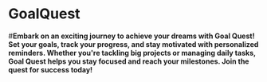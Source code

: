 # GoalQuest
#**Embark on an exciting journey to achieve your dreams with Goal Quest! Set your goals, track your progress, and stay motivated with personalized reminders. Whether you're tackling big projects or managing daily tasks, Goal Quest helps you stay focused and reach your milestones. Join the quest for success today!**
